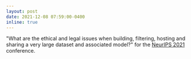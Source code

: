 ```yaml
---
layout: post
date: 2021-12-08 07:59:00-0400
inline: true
---
```


"What are the ethical and legal issues when building, filtering, hosting and sharing a very large dataset and associated model?" for the [NeurIPS 2021](https://nips.cc/Conferences/2021/Schedule?type=Social) conference.
